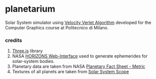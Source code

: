 # planetarium

Solar System simulator using [Velocity Verlet Algorithm](https://en.wikipedia.org/wiki/Verlet_integration) developed for the Computer Graphics course at Politecnico di Milano.

### credits
1. [Three.js](https://threejs.org/) library
2. NASA [HORIZONS Web-Interface](https://ssd.jpl.nasa.gov/horizons.cgi#top) used to generate ephemerides for solar-system bodies.
3. Planetary data are taken from NASA [Planetary Fact Sheet - Metric](https://nssdc.gsfc.nasa.gov/planetary/factsheet/index.html)
4. Textures of all planets are taken from [Solar System Scope](https://www.solarsystemscope.com/textures)


 

